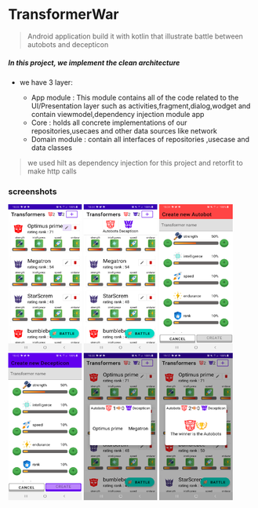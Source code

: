 # TransformerWar
> Android application build it  with kotlin that illustrate battle between autobots and decepticon


##### In this project, we implement the  clean architecture
* we have 3 layer:

  * <srong>App module </string>  : This module contains all of the code related to the UI/Presentation layer such as activities,fragment,dialog,wodget  and contain viewmodel,dependency injection module app 
  * <srong>Core</string> : holds all concrete implementations of our repositories,usecaes and other data sources like  network
  * <srong>Domain module </string>  : contain all interfaces of repositories ,usecase and data classes



> we used hilt as dependency injection for this project and retorfit to make http calls

### screenshots
<img width="150" height="300" src="/screenshot/listTransformers.png"  alt="list of transformers">
<img width="150" height="300" src="/screenshot/showTeamSelector.png" alt="popup to select team of new transformer">
<img width="150" height="300" src="/screenshot/autobotsFormCreate.png" alt="game stated">
<img width="150" height="300" src="/screenshot/decepticonFormCreaion.png" alt="game was terminated">

<img width="150" height="300" src="/screenshot/battleStarted.png" alt="game stated">

<img width="150" height="300" src="/screenshot/gameFinished.png" alt="game was terminated"> 